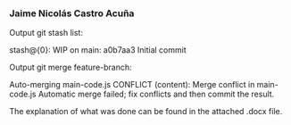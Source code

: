 ### Jaime Nicolás Castro Acuña

Output git stash list:

stash@{0}: WIP on main: a0b7aa3 Initial commit

Output git merge feature-branch:

Auto-merging main-code.js
CONFLICT (content): Merge conflict in main-code.js
Automatic merge failed; fix conflicts and then commit the result.

The explanation of what was done can be found in the attached .docx file. 
